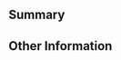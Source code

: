 ## Summary
<!-- Provide a general description of the changes in your pull request. Please be sure to link relevant issues. -->

## Other Information
<!-- If there's anything else that's important and relevant to your pull request, mention that information here.
Thanks for contributing! -->
